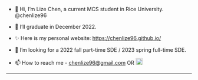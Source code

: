- 👋 Hi, I’m Lize Chen, a current MCS student in Rice University. @chenlize96

- 🌱 I’ll graduate in December 2022.

- ✨ Here is my personal website: https://chenlize96.github.io/

- 👀 I’m looking for a 2022 fall part-time SDE / 2023 spring full-time SDE.

- 📫 How to reach me - chenlize96@gmail.com OR <a href="https://www.linkedin.com/in/chenlize96/"><img src="https://img.shields.io/badge/linkedin-006CAC.svg?&style=plastic&logo=linkedin&logoColor=white" height="18px" alt="LinkedIn"> </a>


<!---
chenlize96/chenlize96 is a ✨ special ✨ repository because its `README.md` (this file) appears on your GitHub profile.
You can click the Preview link to take a look at your changes.
--->

---
